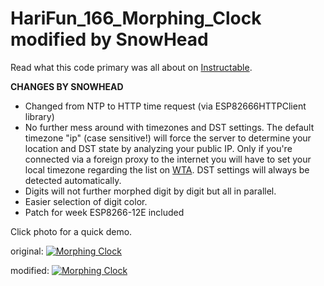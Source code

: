 # HariFun\_166\_Morphing\_Clock modified by SnowHead

Read what this code primary was all about on [Instructable](https://www.instructables.com/id/Morphing-Digital-Clock/).

**CHANGES BY SNOWHEAD**

- Changed from NTP to HTTP time request (via ESP82666HTTPClient library)
- No further mess around with timezones and DST settings. The default timezone "ip" (case sensitive!) will force the server to determine your location and DST state by analyzing your public IP. Only if you're connected via a foreign proxy to the internet you will have to set your local timezone regarding the list on [WTA](http://worldtimeapi.org/api/timezones). DST settings will always be detected automatically.
- Digits will not further morphed digit by digit but all in parallel.
- Easier selection of digit color.
- Patch for week ESP8266-12E included


Click photo for a quick demo.

original: [![Morphing Clock](https://img.youtube.com/vi/i0M6F4wRxGc/0.jpg)](https://www.youtube.com/watch?v=i0M6F4wRxGc)

modified: [![Morphing Clock](https://img.youtube.com/vi/GLg5dzmM7W4/0.jpg)](https://youtu.be/GLg5dzmM7W4)

